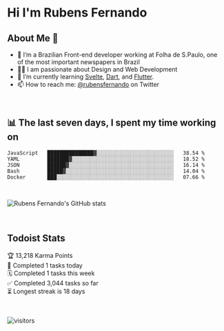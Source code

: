 # Hi I'm Rubens Fernando

## About Me 🚀

- 🌱 I’m a Brazilian Front-end developer working at Folha de S.Paulo, one of the most important newspapers in Brazil
- 👨‍💻 I am passionate about Design and Web Development
- 📖 I’m currently learning [Svelte](https://svelte.dev/), [Dart](https://dart.dev/), and [Flutter](https://flutter.dev/).
- 📫 How to reach me: [@rubensfernando](https://twitter.com/rubensfernando) on Twitter

<br />

## 📊 The last seven days, I spent my time working on

<!--START_SECTION:waka-->
```text
JavaScript   ███████████████▓░░░░░░░░░░░░░░░░░░░░░░░░░   38.54 % 
YAML         ███████▓░░░░░░░░░░░░░░░░░░░░░░░░░░░░░░░░░   18.52 % 
JSON         ██████▓░░░░░░░░░░░░░░░░░░░░░░░░░░░░░░░░░░   16.14 % 
Bash         █████▓░░░░░░░░░░░░░░░░░░░░░░░░░░░░░░░░░░░   14.04 % 
Docker       ███░░░░░░░░░░░░░░░░░░░░░░░░░░░░░░░░░░░░░░   07.66 % 
```
<!--END_SECTION:waka-->

<br />

![Rubens Fernando's GitHub stats](https://github-readme-stats.vercel.app/api?username=rubensfernando&show_icons=true&hide_border=true)

<br />

## Todoist Stats

<!-- TODO-IST:START -->
🏆  13,218 Karma Points           
🌸  Completed 1 tasks today           
🗓  Completed 1 tasks this week           
✅  Completed 3,044 tasks so far           
⏳  Longest streak is 18 days
<!-- TODO-IST:END -->

<br>

![visitors](https://visitor-badge.laobi.icu/badge?page_id=rubensfernando.rubensfernando)
